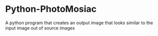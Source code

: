 # Python-PhotoMosiac
A python program that creates an output image that looks similar to the input image out of source images
